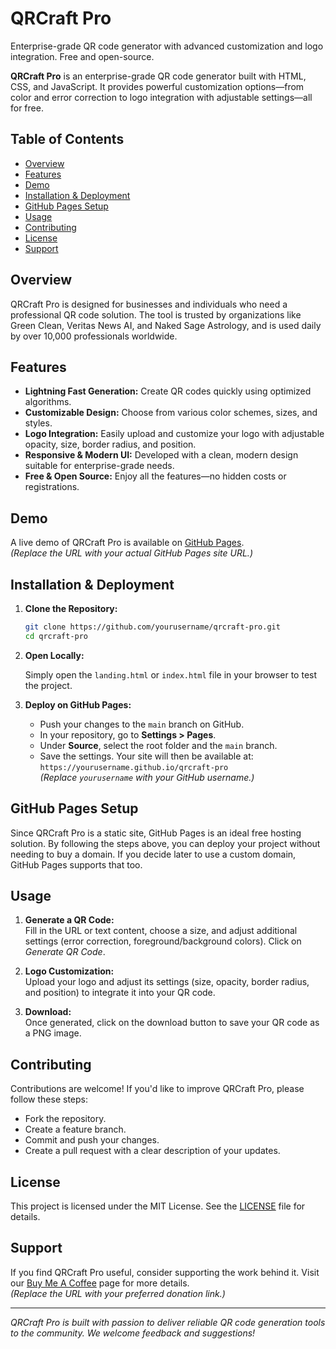 # QRCraft Pro

Enterprise-grade QR code generator with advanced customization and logo integration. Free and open-source.

**QRCraft Pro** is an enterprise-grade QR code generator built with HTML, CSS, and JavaScript. It provides powerful customization options—from color and error correction to logo integration with adjustable settings—all for free.

## Table of Contents

- [Overview](#overview)
- [Features](#features)
- [Demo](#demo)
- [Installation & Deployment](#installation--deployment)
- [GitHub Pages Setup](#github-pages-setup)
- [Usage](#usage)
- [Contributing](#contributing)
- [License](#license)
- [Support](#support)

## Overview

QRCraft Pro is designed for businesses and individuals who need a professional QR code solution. The tool is trusted by organizations like Green Clean, Veritas News AI, and Naked Sage Astrology, and is used daily by over 10,000 professionals worldwide.

## Features

- **Lightning Fast Generation:** Create QR codes quickly using optimized algorithms.
- **Customizable Design:** Choose from various color schemes, sizes, and styles.
- **Logo Integration:** Easily upload and customize your logo with adjustable opacity, size, border radius, and position.
- **Responsive & Modern UI:** Developed with a clean, modern design suitable for enterprise-grade needs.
- **Free & Open Source:** Enjoy all the features—no hidden costs or registrations.

## Demo

A live demo of QRCraft Pro is available on [GitHub Pages](https://yourusername.github.io/qrcraft-pro).  
*(Replace the URL with your actual GitHub Pages site URL.)*

## Installation & Deployment

1. **Clone the Repository:**

   ```bash
   git clone https://github.com/yourusername/qrcraft-pro.git
   cd qrcraft-pro
   ```

2. **Open Locally:**

   Simply open the `landing.html` or `index.html` file in your browser to test the project.

3. **Deploy on GitHub Pages:**

   - Push your changes to the `main` branch on GitHub.
   - In your repository, go to **Settings > Pages**.
   - Under **Source**, select the root folder and the `main` branch.
   - Save the settings. Your site will then be available at:  
     `https://yourusername.github.io/qrcraft-pro`  
     *(Replace `yourusername` with your GitHub username.)*

## GitHub Pages Setup

Since QRCraft Pro is a static site, GitHub Pages is an ideal free hosting solution. By following the steps above, you can deploy your project without needing to buy a domain. If you decide later to use a custom domain, GitHub Pages supports that too.

## Usage

1. **Generate a QR Code:**  
   Fill in the URL or text content, choose a size, and adjust additional settings (error correction, foreground/background colors). Click on *Generate QR Code*.

2. **Logo Customization:**  
   Upload your logo and adjust its settings (size, opacity, border radius, and position) to integrate it into your QR code.

3. **Download:**  
   Once generated, click on the download button to save your QR code as a PNG image.

## Contributing

Contributions are welcome! If you'd like to improve QRCraft Pro, please follow these steps:
- Fork the repository.
- Create a feature branch.
- Commit and push your changes.
- Create a pull request with a clear description of your updates.

## License

This project is licensed under the MIT License. See the [LICENSE](LICENSE) file for details.

## Support

If you find QRCraft Pro useful, consider supporting the work behind it. Visit our [Buy Me A Coffee](https://www.buymeacoffee.com/yourusername) page for more details.  
*(Replace the URL with your preferred donation link.)*

---

_QRCraft Pro is built with passion to deliver reliable QR code generation tools to the community. We welcome feedback and suggestions!_
